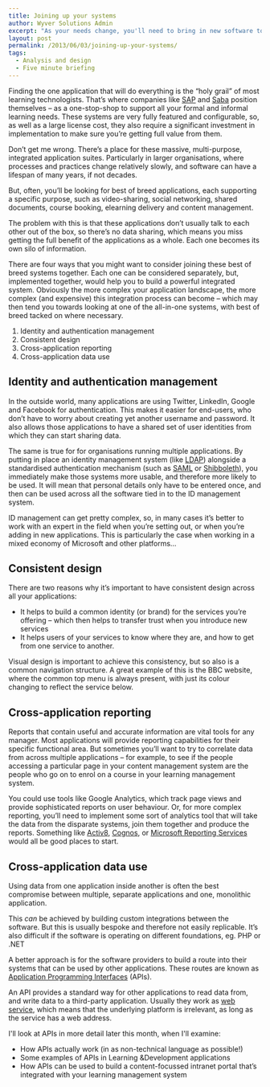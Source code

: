 ```yaml
---
title: Joining up your systems
author: Wyver Solutions Admin
excerpt: "As your needs change, you'll need to bring in new software tools for specific functions. I discuss four ways in which you can present a unified system to your users: through identity and authentication management; through consistent design; through cross-application reporting; and through cross-application data use."
layout: post
permalink: /2013/06/03/joining-up-your-systems/
tags:
  - Analysis and design
  - Five minute briefing
---
```

Finding the one application that will do everything is the &#8220;holy grail&#8221; of most learning technologists. That&#8217;s where companies like [SAP][1] and [Saba][2] position themselves &#8211; as a one-stop-shop to support all your formal and informal learning needs. These systems are very fully featured and configurable, so, as well as a large license cost, they also require a significant investment in implementation to make sure you&#8217;re getting full value from them.

Don&#8217;t get me wrong. There&#8217;s a place for these massive, multi-purpose, integrated application suites. Particularly in larger organisations, where processes and practices change relatively slowly, and software can have a lifespan of many years, if not decades.

But, often, you&#8217;ll be looking for best of breed applications, each supporting a specific purpose, such as video-sharing, social networking, shared documents, course booking, elearning delivery and content management.

The problem with this is that these applications don&#8217;t usually talk to each other out of the box, so there&#8217;s no data sharing, which means you miss getting the full benefit of the applications as a whole. Each one becomes its own silo of information.

There are four ways that you might want to consider joining these best of breed systems together. Each one can be considered separately, but, implemented together, would help you to build a powerful integrated system. Obviously the more complex your application landscape, the more complex (and expensive) this integration process can become &#8211; which may then tend you towards looking at one of the all-in-one systems, with best of breed tacked on where necessary.

  1. Identity and authentication management
  2. Consistent design
  3. Cross-application reporting
  4. Cross-application data use

## Identity and authentication management

In the outside world, many applications are using Twitter, LinkedIn, Google and Facebook for authentication. This makes it easier for end-users, who don&#8217;t have to worry about creating yet another username and password. It also allows those applications to have a shared set of user identities from which they can start sharing data.

The same is true for for organisations running multiple applications. By putting in place an identity management system (like [LDAP][3]) alongside a standardised authentication mechanism (such as [SAML][4] or [Shibboleth][5]), you immediately make those systems more usable, and therefore more likely to be used. It will mean that personal details only have to be entered once, and then can be used across all the software tied in to the ID management system.

ID management can get pretty complex, so, in many cases it&#8217;s better to work with an expert in the field when you&#8217;re setting out, or when you&#8217;re adding in new applications. This is particularly the case when working in a mixed economy of Microsoft and other platforms&#8230;

## Consistent design

There are two reasons why it&#8217;s important to have consistent design across all your applications:

  * <span style="line-height: 13px;">It helps to build a common identity (or brand) for the services you&#8217;re offering &#8211; which then helps to transfer trust when you introduce new services</span>
  * It helps users of your services to know where they are, and how to get from one service to another.

Visual design is important to achieve this consistency, but so also is a common navigation structure. A great example of this is the BBC website, where the common top menu is always present, with just its colour changing to reflect the service below.

## Cross-application reporting

Reports that contain useful and accurate information are vital tools for any manager. Most applications will provide reporting capabilities for their specific functional area. But sometimes you&#8217;ll want to try to correlate data from across multiple applications &#8211; for example, to see if the people accessing a particular page in your content management system are the people who go on to enrol on a course in your learning management system.

You could use tools like Google Analytics, which track page views and provide sophisticated reports on user behaviour. Or, for more complex reporting, you&#8217;ll need to implement some sort of analytics tool that will take the data from the disparate systems, join them together and produce the reports. Something like [Activ8][6], [Cognos][7], or [Microsoft Reporting Services][8] would all be good places to start.

## Cross-application data use

Using data from one application inside another is often the best compromise between multiple, separate applications and one, monolithic application.

This *can* be achieved by building custom integrations between the software. But this is usually bespoke and therefore not easily replicable. It&#8217;s also difficult if the software is operating on different foundations, eg. PHP or .NET

A better approach is for the software providers to build a route into their systems that can be used by other applications. These routes are known as [Application Programming Interfaces][9] (APIs).

An API provides a standard way for other applications to read data from, and write data to a third-party application. Usually they work as [web service][10], which means that the underlying platform is irrelevant, as long as the service has a web address.

I'll look at APIs in more detail later this month, when I'll examine:

  * <span style="line-height: 13px;">How APIs actually work (in as non-technical language as possible!)</span>
  * Some examples of APIs in Learning &amp;Development applications
  * How APIs can be used to build a content-focussed intranet portal that&#8217;s integrated with your learning management system

&nbsp;

 [1]: http://www54.sap.com/training-education/learning-software-svc/learn/solutions/enterprise/index.html
 [2]: http://www.saba.com/
 [3]: http://en.wikipedia.org/wiki/Lightweight_Directory_Access_Protocol
 [4]: http://en.wikipedia.org/wiki/Security_Assertion_Markup_Language
 [5]: http://shibboleth.net/
 [6]: http://www.a8i.co.uk/
 [7]: http://www-01.ibm.com/software/analytics/cognos/
 [8]: http://msdn.microsoft.com/en-us/library/ms159106.aspx
 [9]: https://en.wikipedia.org/wiki/Application_programming_interface
 [10]: https://en.wikipedia.org/wiki/Web_service
